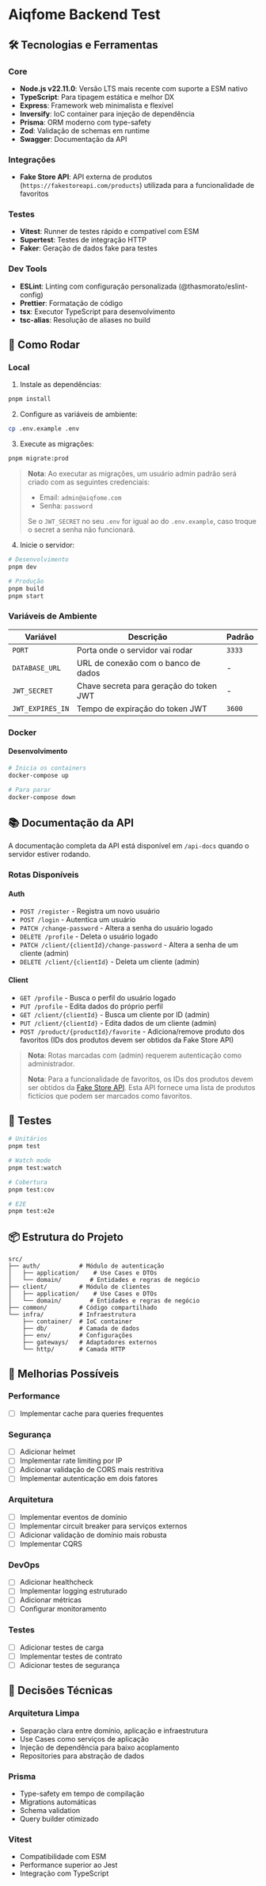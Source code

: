 # Aiqfome Backend Test

## 🛠️ Tecnologias e Ferramentas

### Core
- **Node.js v22.11.0**: Versão LTS mais recente com suporte a ESM nativo
- **TypeScript**: Para tipagem estática e melhor DX
- **Express**: Framework web minimalista e flexível
- **Inversify**: IoC container para injeção de dependência
- **Prisma**: ORM moderno com type-safety
- **Zod**: Validação de schemas em runtime
- **Swagger**: Documentação da API

### Integrações
- **Fake Store API**: API externa de produtos (`https://fakestoreapi.com/products`) utilizada para a funcionalidade de favoritos

### Testes
- **Vitest**: Runner de testes rápido e compatível com ESM
- **Supertest**: Testes de integração HTTP
- **Faker**: Geração de dados fake para testes

### Dev Tools
- **ESLint**: Linting com configuração personalizada (@thasmorato/eslint-config)
- **Prettier**: Formatação de código
- **tsx**: Executor TypeScript para desenvolvimento
- **tsc-alias**: Resolução de aliases no build

## 🚀 Como Rodar

### Local

1. Instale as dependências:
```bash
pnpm install
```

2. Configure as variáveis de ambiente:
```bash
cp .env.example .env
```

3. Execute as migrações:
```bash
pnpm migrate:prod
```

> **Nota**: Ao executar as migrações, um usuário admin padrão será criado com as seguintes credenciais:
> - Email: `admin@aiqfome.com`
> - Senha: `password`
>
> Se o `JWT_SECRET` no seu `.env` for igual ao do `.env.example`, caso troque o secret a senha não funcionará.

4. Inicie o servidor:
```bash
# Desenvolvimento
pnpm dev

# Produção
pnpm build
pnpm start
```

### Variáveis de Ambiente

| Variável | Descrição | Padrão |
|----------|-----------|---------|
| `PORT` | Porta onde o servidor vai rodar | `3333` |
| `DATABASE_URL` | URL de conexão com o banco de dados | - |
| `JWT_SECRET` | Chave secreta para geração do token JWT | - |
| `JWT_EXPIRES_IN` | Tempo de expiração do token JWT | `3600` |

### Docker

#### Desenvolvimento
```bash
# Inicia os containers
docker-compose up

# Para parar
docker-compose down
```

## 📚 Documentação da API

A documentação completa da API está disponível em `/api-docs` quando o servidor estiver rodando.

### Rotas Disponíveis

#### Auth
- `POST /register` - Registra um novo usuário
- `POST /login` - Autentica um usuário
- `PATCH /change-password` - Altera a senha do usuário logado
- `DELETE /profile` - Deleta o usuário logado
- `PATCH /client/{clientId}/change-password` - Altera a senha de um cliente (admin)
- `DELETE /client/{clientId}` - Deleta um cliente (admin)

#### Client
- `GET /profile` - Busca o perfil do usuário logado
- `PUT /profile` - Edita dados do próprio perfil
- `GET /client/{clientId}` - Busca um cliente por ID (admin)
- `PUT /client/{clientId}` - Edita dados de um cliente (admin)
- `POST /product/{productId}/favorite` - Adiciona/remove produto dos favoritos (IDs dos produtos devem ser obtidos da Fake Store API)

> **Nota**: Rotas marcadas com (admin) requerem autenticação como administrador.
>
> **Nota**: Para a funcionalidade de favoritos, os IDs dos produtos devem ser obtidos da [Fake Store API](https://fakestoreapi.com/products). Esta API fornece uma lista de produtos fictícios que podem ser marcados como favoritos.

## 🧪 Testes

```bash
# Unitários
pnpm test

# Watch mode
pnpm test:watch

# Cobertura
pnpm test:cov

# E2E
pnpm test:e2e
```

## 📦 Estrutura do Projeto

```
src/
├── auth/           # Módulo de autenticação
│   ├── application/    # Use Cases e DTOs
│   └── domain/        # Entidades e regras de negócio
├── client/         # Módulo de clientes
│   ├── application/    # Use Cases e DTOs
│   └── domain/        # Entidades e regras de negócio
├── common/         # Código compartilhado
└── infra/          # Infraestrutura
    ├── container/  # IoC container
    ├── db/         # Camada de dados
    ├── env/        # Configurações
    ├── gateways/   # Adaptadores externos
    └── http/       # Camada HTTP
```

## 🎯 Melhorias Possíveis

### Performance
- [ ] Implementar cache para queries frequentes

### Segurança
- [ ] Adicionar helmet
- [ ] Implementar rate limiting por IP
- [ ] Adicionar validação de CORS mais restritiva
- [ ] Implementar autenticação em dois fatores

### Arquitetura
- [ ] Implementar eventos de domínio
- [ ] Implementar circuit breaker para serviços externos
- [ ] Adicionar validação de domínio mais robusta
- [ ] Implementar CQRS

### DevOps
- [ ] Adicionar healthcheck
- [ ] Implementar logging estruturado
- [ ] Adicionar métricas
- [ ] Configurar monitoramento

### Testes
- [ ] Adicionar testes de carga
- [ ] Implementar testes de contrato
- [ ] Adicionar testes de segurança

## 📝 Decisões Técnicas

### Arquitetura Limpa
- Separação clara entre domínio, aplicação e infraestrutura
- Use Cases como serviços de aplicação
- Injeção de dependência para baixo acoplamento
- Repositories para abstração de dados

### Prisma
- Type-safety em tempo de compilação
- Migrations automáticas
- Schema validation
- Query builder otimizado

### Vitest
- Compatibilidade com ESM
- Performance superior ao Jest
- Integração com TypeScript
